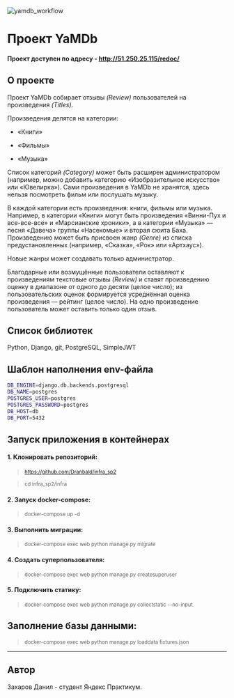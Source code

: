 ![yamdb_workflow](https://github.com/Dranbald/yamdb_final/actions/workflows/yamdb_workflow.yml/badge.svg)

# Проект YaMDb

#### Проект доступен по адресу - http://51.250.25.115/redoc/

## О проекте

Проект YaMDb собирает отзывы *(Review)* пользователей на произведения *(Titles)*. 

Произведения делятся на категории: 

- «Книги»

- «Фильмы»

- «Музыка»

Список категорий *(Category)* может быть расширен администратором (например, можно добавить категорию «Изобразительное искусство» или «Ювелирка»).
Сами произведения в YaMDb не хранятся, здесь нельзя посмотреть фильм или послушать музыку.


В каждой категории есть произведения: книги, фильмы или музыка. Например, в категории «Книги» могут быть произведения «Винни-Пух и все-все-все» и «Марсианские хроники», а в категории «Музыка» — песня «Давеча» группы «Насекомые» и вторая сюита Баха.
Произведению может быть присвоен жанр *(Genre)* из списка предустановленных (например, «Сказка», «Рок» или «Артхаус»). 

Новые жанры может создавать только администратор.


Благодарные или возмущённые пользователи оставляют к произведениям текстовые отзывы *(Review)* и ставят произведению оценку в диапазоне от одного до десяти (целое число); из пользовательских оценок формируется усреднённая оценка произведения — рейтинг (целое число). На одно произведение пользователь может оставить только один отзыв.


## Список библиотек

Python, Django, git, PostgreSQL, SimpleJWT


## Шаблон наполнения env-файла

```bash
DB_ENGINE=django.db.backends.postgresql
DB_NAME=postgres
POSTGRES_USER=postgres
POSTGRES_PASSWORD=postgres
DB_HOST=db
DB_PORT=5432
```


## Запуск приложения в контейнерах
#### 1. Клонировать репозиторий:

> <sub> https://github.com/Dranbald/infra_sp2 </sub>  

> <sub> cd infra_sp2/infra </sub>

#### 2. Запуск docker-compose:

> <sub> docker-compose up -d </sub> 

#### 3. Выполнить миграции:

> <sub> docker-compose exec web python manage.py migrate </sub> 

#### 4. Создать суперпользователя:

> <sub> docker-compose exec web python manage.py createsuperuser </sub> 

#### 5. Подключить статику:

> <sub> docker-compose exec web python manage.py collectstatic --no-input </sub> 

## Заполнение базы данными:

> <sub> docker-compose exec web python manage.py loaddata fixtures.json </sub> 


---
## Автор

Захаров Данил - студент Яндекс Практикум.
